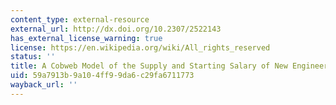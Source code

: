 ```yaml
---
content_type: external-resource
external_url: http://dx.doi.org/10.2307/2522143
has_external_license_warning: true
license: https://en.wikipedia.org/wiki/All_rights_reserved
status: ''
title: A Cobweb Model of the Supply and Starting Salary of New Engineers
uid: 59a7913b-9a10-4ff9-9da6-c29fa6711773
wayback_url: ''
---
```

